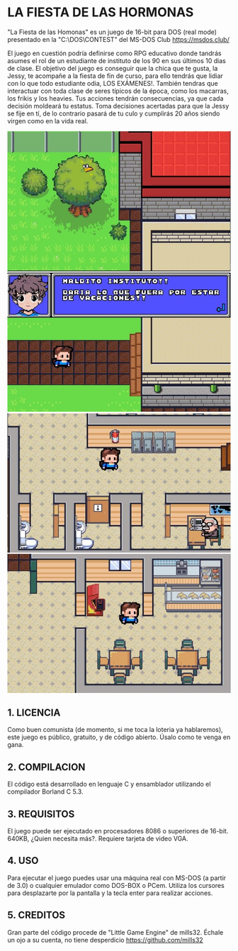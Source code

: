 # LA FIESTA DE LAS HORMONAS

"La Fiesta de las Homonas" es un juego de 16-bit para DOS (real mode) 
presentado en la "C:\DOS\CONTEST\" del MS-DOS Club https://msdos.club/

El juego en cuestión podría definirse como RPG educativo donde tandrás asumes el rol de un estudiante de instituto
de los 90 en sus últimos 10 dias de clase.
El objetivo del juego es conseguir que la chica que te gusta, la Jessy, te acompañe a la fiesta de fin de curso,
para ello tendrás que lidiar con lo que todo estudiante odia, LOS EXÁMENES!.
También tendras que interactuar con toda clase de seres típicos de la época, como los macarras, los frikis y los
heavies.
Tus acciones tendrán consecuencias, ya que cada decisión moldeará tu estatus. Toma decisiones acertadas para que
la Jessy se fije en tí, de lo contrario pasará de tu culo y cumplirás 20 años siendo virgen como en la vida real.

![](https://github.com/ManoleteGames/La-Fiesta-de-las-Hormonas/blob/main/images/INTRO1.PNG)
![](https://github.com/ManoleteGames/La-Fiesta-de-las-Hormonas/blob/main/images/INTRO2.PNG)
![](https://github.com/ManoleteGames/La-Fiesta-de-las-Hormonas/blob/main/images/GAME2.PNG)
![](https://github.com/ManoleteGames/La-Fiesta-de-las-Hormonas/blob/main/images/GAME3.PNG)




## 1. LICENCIA
   Como buen comunista (de momento, si me toca la loteria ya hablaremos), este juego es público, gratuito,
   y de código abierto. Úsalo como te venga en gana.
   
## 2. COMPILACION
   El código está desarrollado en lenguaje C y ensamblador utilizando el compilador Borland C 5.3.
   
## 3. REQUISITOS
   El juego puede ser ejecutado en procesadores 8086 o superiores de 16-bit. 640KB, ¿Quien necesita más?.
   Requiere tarjeta de video VGA.
      
## 4. USO
   Para ejecutar el juego puedes usar una máquina real con MS-DOS (a partir de 3.0) o cualquier emulador como
   DOS-BOX o PCem.
   Utiliza los cursores para desplazarte por la pantalla y la tecla enter para realizar acciones.
   
## 5. CREDITOS
  Gran parte del código procede de "Little Game Engine" de mills32. Échale un ojo a su cuenta, no tiene desperdicio
  https://github.com/mills32
  
